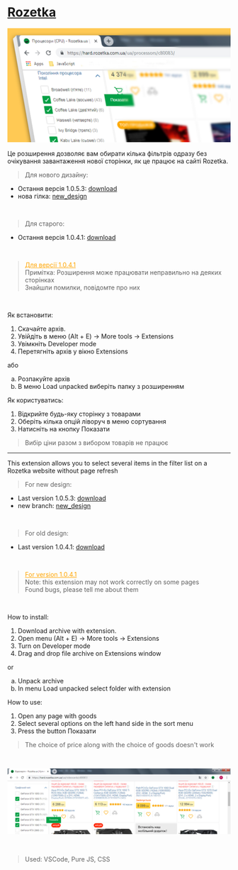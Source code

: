 # [Rozetka](https://rozetka.com.ua)
![extension](/readme/main1.jpg)

Це розширення дозволяє вам обирати кілька фільтрів одразу без очікування завантаження нової сторінки, як це працює на сайті Rozetka.

>Для нового дизайну:

* Остання версія 1.0.5.3: [download](https://github.com/merowing/rozetka/releases/download/1.0.5.3/Rozetka2-v1.0.5.3.zip)
* нова гілка: [new_design](https://github.com/merowing/rozetka/tree/new_design)

<br />

>Для старого:

* Остання версія 1.0.4.1: [download](https://github.com/merowing/rozetka/releases/download/1.0.4.1/Rozetka-v1.0.4.1.zip)

<br />

><font color=orange><u>Для версії 1.0.4.1</u></font>\
>Примітка: Розширення може працювати неправильно на деяких сторінках\
>Знайшли помилки, повідомте про них

<br />

Як встановити:
1. Скачайте архів.
2. Увійдіть в меню (Alt + E) -> More tools -> Extensions
3. Увімкніть Developer mode
4. Перетягніть архів у вікно Extensions

або

<ol type="a">
<li>Розпакуйте архів</li>
<li>В меню Load unpacked виберіть папку з розширенням</li>
</ol>

Як користуватись:
1. Відкрийте будь-яку сторінку з товарами
2. Оберіть кілька опцій ліворуч в меню сортування
3. Натисніть на кнопку Показати

>Вибір ціни разом з вибором товарів не працює

***

This extension allows you to select several items in the filter list on a Rozetka website without page refresh

>For new design:

* Last version 1.0.5.3: [download](https://github.com/merowing/rozetka/releases/download/1.0.5.3/Rozetka2-v1.0.5.3.zip)
* new branch: [new_design](https://github.com/merowing/rozetka/tree/new_design)

<br />

>For old design:

* Last version 1.0.4.1: [download](https://github.com/merowing/rozetka/releases/download/1.0.4.1/Rozetka-v1.0.4.1.zip)

<br />

><font color=orange><u>For version 1.0.4.1</u></font>\
>Note: this extension may not work correctly on some pages\
>Found bugs, please tell me about them

<br />

How to install:
1. Download archive with extension.
2. Open menu (Alt + E) -> More tools -> Extensions
3. Turn on Developer mode
4. Drag and drop file archive on Extensions window

or
<ol type="a">
  <li>Unpack archive</li>
  <li>In menu Load unpacked select folder with extension</li>
</ol>

How to use:
1. Open any page with goods
2. Select several options on the left hand side in the sort  menu
3. Press the button Показати

>The choice of price along with the choice of goods doesn't work

<br />

![extension](/readme/ext2.jpg)

<br />

>Used: VSCode, Pure JS, CSS
